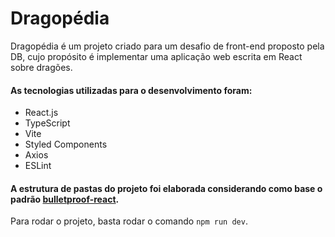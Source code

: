 
# Dragopédia

  

Dragopédia é um projeto criado para um desafio de front-end proposto pela DB, cujo propósito é implementar uma aplicação web escrita em React sobre dragões.

 

 #### As tecnologias utilizadas para o desenvolvimento foram:

  

* React.js 
* TypeScript 
* Vite
* Styled Components
* Axios
* ESLint

  

#### A estrutura de pastas do projeto foi elaborada considerando como base o padrão [bulletproof-react](https://github.com/alan2207/bulletproof-react).


 
Para rodar o projeto, basta rodar o comando `npm run dev`.